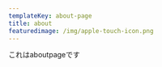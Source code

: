 ```yaml
---
templateKey: about-page
title: about
featuredimage: /img/apple-touch-icon.png
---
```

これはaboutpageです
